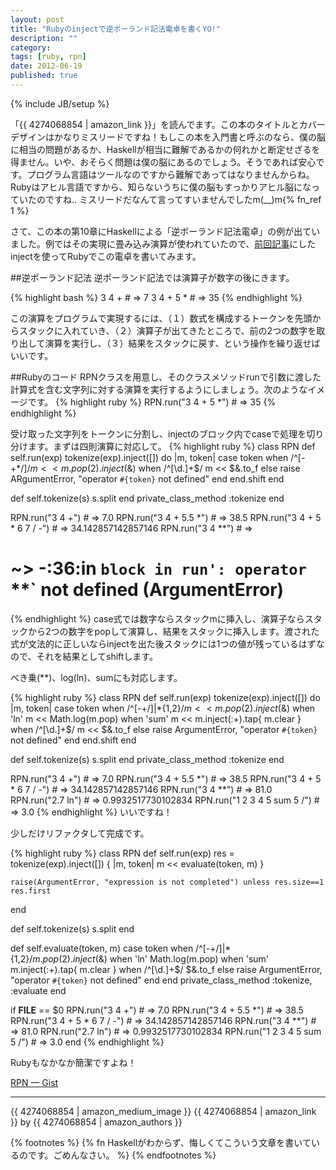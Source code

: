 ```yaml
---
layout: post
title: "Rubyのinjectで逆ポーランド記法電卓を書くYO!"
description: ""
category: 
tags: [ruby, rpn]
date: 2012-06-19
published: true
---
```

{% include JB/setup %}

「{{ 4274068854 | amazon_link }}」を読んでます。この本のタイトルとカバーデザインはかなりミスリードですね！もしこの本を入門書と呼ぶのなら、僕の脳に相当の問題があるか、Haskellが相当に難解であるかの何れかと断定せざるを得ません。いや、おそらく問題は僕の脳にあるのでしょう。そうであれば安心です。プログラム言語はツールなのですから難解であってはなりませんからね。Rubyはアヒル言語ですから、知らないうちに僕の脳もすっかりアヒル脳になっていたのですね.. ミスリードだなんて言ってすいませんでしたm(__)m{% fn_ref 1 %}

さて、この本の第10章にHaskellによる「逆ポーランド記法電卓」の例が出ていました。例ではその実現に畳み込み演算が使われていたので、[前回記事](http://melborne.github.com/2012/06/18/i-am-inject-lover-too/ 'YOUたち!RubyでinjectしちゃいなYO!')にしたinjectを使ってRubyでこの電卓を書いてみます。

##逆ポーランド記法
逆ポーランド記法では演算子が数字の後にきます。

{% highlight bash %}
3 4 + # => 7
3 4 + 5 * # => 35
{% endhighlight %}

この演算をプログラムで実現するには、（１）数式を構成するトークンを先頭からスタックに入れていき、（２）演算子が出てきたところで、前の2つの数字を取り出して演算を実行し、（３）結果をスタックに戻す、という操作を繰り返せばいいです。

##Rubyのコード
RPNクラスを用意し、そのクラスメソッドrunで引数に渡した計算式を含む文字列に対する演算を実行するようにしましょう。次のようなイメージです。
{% highlight ruby %}
RPN.run("3 4 + 5 *") # => 35
{% endhighlight %}

受け取った文字列をトークンに分割し、injectのブロック内でcaseで処理を切り分けます。まずは四則演算に対応して。
{% highlight ruby %}
class RPN
  def self.run(exp)
    tokenize(exp).inject([]) do |m, token|
      case token
      when /^[-+*\/]$/
        m << m.pop(2).inject($&)
      when /^[\d.]+$/
        m << $&.to_f
      else
        raise ARgumentError, "operator `#{token}` not defined"
      end
    end.shift
  end

  def self.tokenize(s)
    s.split
  end
  private_class_method :tokenize
end

RPN.run("3 4 +") # => 7.0
RPN.run("3 4 + 5.5 *") # => 38.5
RPN.run("3 4 + 5 * 6 7 / -") # => 34.142857142857146
RPN.run("3 4 **") # => 
# ~> -:36:in `block in run': operator `**` not defined (ArgumentError)
{% endhighlight %}
case式では数字ならスタックmに挿入し、演算子ならスタックから2つの数字をpopして演算し、結果をスタックに挿入します。渡された式が文法的に正しいならinjectを出た後スタックには1つの値が残っているはずなので、それを結果としてshiftします。

べき乗(**)、log(ln)、sumにも対応します。

{% highlight ruby %}
class RPN
  def self.run(exp)
    tokenize(exp).inject([]) do |m, token|
      case token
      when /^[-+\/]|\*{1,2}$/
        m << m.pop(2).inject($&)
      when 'ln'
        m << Math.log(m.pop)
      when 'sum'
        m << m.inject(:+).tap{ m.clear }
      when /^[\d.]+$/
        m << $&.to_f
      else
        raise ArgumentError, "operator `#{token}` not defined"
      end
    end.shift
  end

  def self.tokenize(s)
    s.split
  end
  private_class_method :tokenize
end

RPN.run("3 4 +") # => 7.0
RPN.run("3 4 + 5.5 *") # => 38.5
RPN.run("3 4 + 5 * 6 7 / -") # => 34.142857142857146
RPN.run("3 4 **") # => 81.0
RPN.run("2.7 ln") # => 0.9932517730102834
RPN.run("1 2 3 4 5 sum 5 /") # => 3.0
{% endhighlight %}
いいですね！

少しだけリファクタして完成です。

{% highlight ruby %}
class RPN
  def self.run(exp)
    res = tokenize(exp).inject([]) { |m, token| m << evaluate(token, m) }

    raise(ArgumentError, "expression is not completed") unless res.size==1
    res.first
  end

  def self.tokenize(s)
    s.split
  end

  def self.evaluate(token, m)
    case token
    when /^[-+\/]|\*{1,2}$/
      m.pop(2).inject($&)
    when 'ln'
      Math.log(m.pop)
    when 'sum'
      m.inject(:+).tap{ m.clear }
    when /^[\d.]+$/
      $&.to_f
    else
      raise ArgumentError, "operator `#{token}` not defined"
    end
  end
  private_class_method :tokenize, :evaluate
end

if __FILE__ == $0
  RPN.run("3 4 +") # => 7.0
  RPN.run("3 4 + 5.5 *") # => 38.5
  RPN.run("3 4 + 5 * 6 7 / -") # => 34.142857142857146
  RPN.run("3 4 **") # => 81.0
  RPN.run("2.7 ln") # => 0.9932517730102834
  RPN.run("1 2 3 4 5 sum 5 /") # => 3.0
end
{% endhighlight %}

Rubyもなかなか簡潔ですよね！


[RPN — Gist](https://gist.github.com/2948894 'RPN — Gist')

----
{{ 4274068854 | amazon_medium_image }}
{{ 4274068854 | amazon_link }} by {{ 4274068854 | amazon_authors }}

{% footnotes %}
  {% fn Haskellがわからず、悔しくてこういう文章を書いているのです。ごめんなさい。 %}
{% endfootnotes %}
